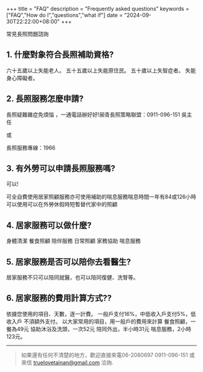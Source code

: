 +++
title = "FAQ"
description = "Frequently asked questions"
keywords = ["FAQ","How do I","questions","what if"]
date = "2024-09-30T22:22:00+08:00"
+++

常見長照問題諮詢

## 1. 什麼對象符合長照補助資格?

六十五歲以上失能老人。
五十五歲以上失能原住民。
五十歲以上失智症者。
失能身心障礙者。

## 2. 長照服務怎麼申請?

長照疑難雜症免煩惱 ，一通電話辦好好!昶青長照策略聯盟：0911-096-151 吳主任

或

長照服務專線：1966

## 3. 有外勞可以申請長照服務嗎?

可以!

可全自費使用居家照顧服務亦可使用補助的喘息服務喘息時間一年有84或126小時可以使用可以在外勞休假時短暫替代家中的照顧

## 4. 居家服務可以做什麼?

身體清潔
餐食照顧
陪伴服務
日常照顧
家務協助
喘息服務

## 5. 居家服務是否可以陪你去看醫生?

居家服務不只可以陪同就醫，也可以陪同復健、洗腎等。

## 6. 居家服務的費用計算方式??

依據您使用的項目、天數，逐一計費。
一般戶支付16%，中低收入戶支付5%，低收入戶 不須額外支付。
以大家常用的項目，用一般戶的費用來計算
餐食照顧，一餐為49元
協助沐浴及洗頭，一次52元
陪同外出，半小時31元
喘息服務，2小時123元。

---

> 如果還有任何不清楚的地方，歡迎直接來電06-2080697 0911-096-151
或來信 truelovetainan@gmail.com 洽詢.

